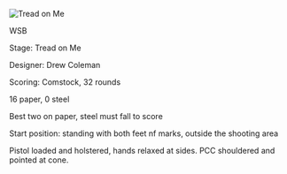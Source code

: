 ![Tread on Me](https://github.com/bagellord/USPSA-Stages/blob/master/31%2B%20rounds/Tread%20on%20Me%20-%2032%20rounds%20-%20Comstock/Tread%20on%20me.png)

WSB

Stage: Tread on Me

Designer: Drew Coleman

Scoring: Comstock, 32 rounds

16 paper, 0 steel

Best two on paper, steel must fall to score

Start position: standing with both feet nf marks, outside the shooting area

Pistol loaded and holstered, hands relaxed at sides. PCC shouldered and pointed at cone.
